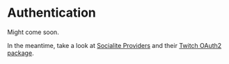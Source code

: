 # Authentication

Might come soon.

In the meantime, take a look at [Socialite Providers](https://socialiteproviders.github.io) and their [Twitch OAuth2 package](http://socialiteproviders.github.io/providers/twitch/).